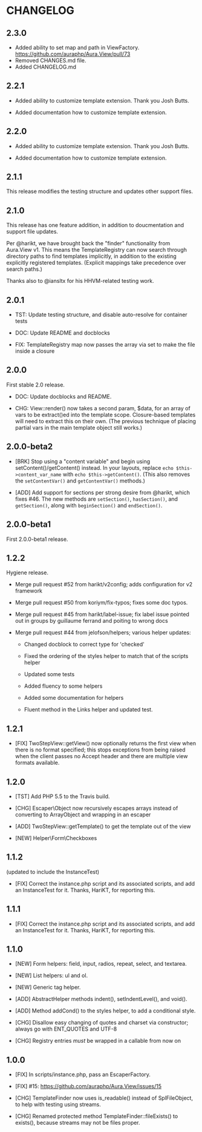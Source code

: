 # CHANGELOG

## 2.3.0

* Added ability to set map and path in ViewFactory.  https://github.com/auraphp/Aura.View/pull/73
* Removed CHANGES.md file.
* Added CHANGELOG.md

## 2.2.1

* Added ability to customize template extension. Thank you Josh Butts.

* Added documentation how to customize template extension.

## 2.2.0

* Added ability to customize template extension. Thank you Josh Butts.

* Added documentation how to customize template extension.

## 2.1.1

This release modifies the testing structure and updates other support files.


## 2.1.0

This release has one feature addition, in addition to doucmentation and support file updates.

Per @harikt, we have brought back the "finder" functionality from Aura.View v1. This means the TemplateRegistry can now search through directory paths to find templates implicitly, in addition to the existing explicitly registered templates. (Explicit mappings take precedence over search paths.)

Thanks also to @iansltx for his HHVM-related testing work.

## 2.0.1

- TST: Update testing structure, and disable  auto-resolve for container tests

- DOC: Update README and docblocks

- FIX: TemplateRegistry map now passes the array via set to make the file
  inside a closure

## 2.0.0

First stable 2.0 release.

- DOC: Update docblocks and README.

- CHG: View::render() now takes a second param, $data, for an array of vars to be extract()ed into the template scope. Closure-based templates will need to extract this on their own. (The previous technique of placing partial vars in the main template object still works.)

## 2.0.0-beta2

- [BRK] Stop using a "content variable" and begin using setContent()/getContent() instead.  In your layouts, replace `echo $this->content_var_name` with `echo $this->getContent()`. (This also removes the `setContentVar()` and `getContentVar()` methods.)

- [ADD] Add support for sections per strong desire from @harikt, which fixes #46.  The new methods are `setSection()`, `hasSection()`, and `getSection()`, along with `beginSection()` and `endSection()`.

## 2.0.0-beta1

First 2.0.0-beta1 release.

## 1.2.2

Hygiene release.

- Merge pull request #52 from harikt/v2config; adds configuration for v2 framework

- Merge pull request #50 from koriym/fix-typos; fixes some doc typos.

- Merge pull request #45 from harikt/label-issue; fix label issue pointed out in groups by guillaume ferrand and poiting to wrong docs

- Merge pull request #44 from jelofson/helpers; various helper updates:

    - Changed docblock to correct type for 'checked'

    - Fixed the ordering of the styles helper to match that of the scripts helper

    - Updated some tests

    - Added fluency to some helpers

    - Added some documentation for helpers

    - Fluent method in the Links helper and updated test.

## 1.2.1

- [FIX] TwoStepView::getView() now optionally returns the first view when
  there is no format specified; this stops exceptions from being raised when
  the client passes no Accept header and there are multiple view formats
  available.

## 1.2.0

- [TST] Add PHP 5.5 to the Travis build.

- [CHG] Escaper\Object now recursively escapes arrays instead of converting to
  ArrayObject and wrapping in an escaper

- [ADD] TwoStepView::getTemplate() to get the template out of the view

- [NEW] Helper\Form\Checkboxes

## 1.1.2

(updated to include the InstanceTest)

- [FIX] Correct the instance.php script and its associated scripts, and add
  an InstanceTest for it. Thanks, HariKT, for reporting this.

## 1.1.1

- [FIX] Correct the instance.php script and its associated scripts, and add
  an InstanceTest for it. Thanks, HariKT, for reporting this.

## 1.1.0

- [NEW] Form helpers: field, input, radios, repeat, select, and textarea.

- [NEW] List helpers: ul and ol.

- [NEW] Generic tag helper.

- [ADD] AbstractHelper methods indent(), setIndentLevel(), and void().

- [ADD] Method addCond() to the styles helper, to add a conditional style.

- [CHG] Disallow easy changing of quotes and charset via constructor; always
  go with ENT_QUOTES and UTF-8

- [CHG] Registry entries *must* be wrapped in a callable from now on

## 1.0.0

- [FIX] In scripts/instance.php, pass an EscaperFactory.

- [FIX] #15: https://github.com/auraphp/Aura.View/issues/15

- [CHG] TemplateFinder now uses is_readable() instead of SplFileObject, to
  help with testing using streams.

- [CHG] Renamed protected method TemplateFinder::fileExists() to exists(),
  because streams may not be files proper.
